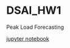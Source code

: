 # DSAI_HW1
Peak Load Forecasting


[jupyter notebook](https://nbviewer.jupyter.org/github/letticee/DSAI_HW1/blob/master/forecasting.ipynb)
